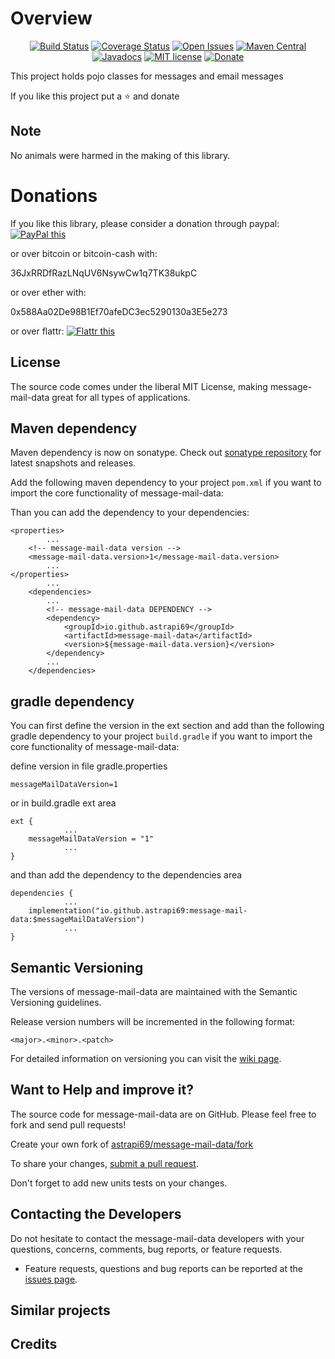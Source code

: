 # Overview

<div align="center">

[![Build Status](https://travis-ci.com/astrapi69/message-mail-data.svg?branch=master)](https://travis-ci.com/astrapi69/message-mail-data)
[![Coverage Status](https://codecov.io/gh/astrapi69/message-mail-data/branch/develop/graph/badge.svg)](https://codecov.io/gh/astrapi69/message-mail-data)
[![Open Issues](https://img.shields.io/github/issues/astrapi69/message-mail-data.svg?style=flat)](https://github.com/astrapi69/message-mail-data/issues)
[![Maven Central](https://maven-badges.herokuapp.com/maven-central/io.github.astrapi69/message-mail-data/badge.svg)](https://maven-badges.herokuapp.com/maven-central/io.github.astrapi69/message-mail-data)
[![Javadocs](http://www.javadoc.io/badge/io.github.astrapi69/message-mail-data.svg)](http://www.javadoc.io/doc/io.github.astrapi69/message-mail-data)
[![MIT license](http://img.shields.io/badge/license-MIT-brightgreen.svg?style=flat)](http://opensource.org/licenses/MIT)
[![Donate](https://img.shields.io/badge/donate-❤-ff2244.svg)](https://www.paypal.com/cgi-bin/webscr?cmd=_s-xclick&hosted_button_id=GVBTWLRAZ7HB8)

</div>

This project holds pojo classes for messages and email messages

If you like this project put a ⭐ and donate

## Note

No animals were harmed in the making of this library.

# Donations

If you like this library, please consider a donation through
paypal: <a href="https://www.paypal.com/cgi-bin/webscr?cmd=_s-xclick&hosted_button_id=B37J9DZF6G9ZC" target="_blank">
<img src="https://www.paypalobjects.com/en_US/GB/i/btn/btn_donateCC_LG.gif" alt="PayPal this" title="PayPal – The safer, easier way to pay online!" border="0" />
</a>

or over bitcoin or bitcoin-cash with:

36JxRRDfRazLNqUV6NsywCw1q7TK38ukpC

or over ether with:

0x588Aa02De98B1Ef70afeDC3ec5290130a3E5e273

or over flattr:
<a href="https://flattr.com/submit/auto?user_id=astrapi69&url=https://github.com/astrapi69/message-mail-data" target="_blank">
<img src="http://api.flattr.com/button/flattr-badge-large.png" alt="Flattr this" title="Flattr this" border="0" />
</a>

## License

The source code comes under the liberal MIT License, making message-mail-data great for all types of
applications.

## Maven dependency

Maven dependency is now on sonatype. Check
out [sonatype repository](https://oss.sonatype.org/index.html#nexus-search;gav~io.github.astrapi69~message-mail-data~~~)
for latest snapshots and releases.

Add the following maven dependency to your project `pom.xml` if you want to import the core
functionality of message-mail-data:

Than you can add the dependency to your dependencies:

	<properties>
			...
		<!-- message-mail-data version -->
		<message-mail-data.version>1</message-mail-data.version>
			...
	</properties>
			...
		<dependencies>
			...
			<!-- message-mail-data DEPENDENCY -->
			<dependency>
				<groupId>io.github.astrapi69</groupId>
				<artifactId>message-mail-data</artifactId>
				<version>${message-mail-data.version}</version>
			</dependency>
			...
		</dependencies>

## gradle dependency

You can first define the version in the ext section and add than the following gradle dependency to
your project `build.gradle` if you want to import the core functionality of message-mail-data:

define version in file gradle.properties

```
messageMailDataVersion=1
```

or in build.gradle ext area

```
ext {
			...
    messageMailDataVersion = "1"
			...
}
```

and than add the dependency to the dependencies area

```
dependencies {
			...
    implementation("io.github.astrapi69:message-mail-data:$messageMailDataVersion")
			...
}
```

## Semantic Versioning

The versions of message-mail-data are maintained with the Semantic Versioning guidelines.

Release version numbers will be incremented in the following format:

`<major>.<minor>.<patch>`

For detailed information on versioning you can visit
the [wiki page](https://github.com/lightblueseas/mvn-parent-projects/wiki/Semantic-Versioning).

## Want to Help and improve it? ###

The source code for message-mail-data are on GitHub. Please feel free to fork and send pull
requests!

Create your own fork
of [astrapi69/message-mail-data/fork](https://github.com/astrapi69/message-mail-data/fork)

To share your
changes, [submit a pull request](https://github.com/astrapi69/message-mail-data/pull/new/develop).

Don't forget to add new units tests on your changes.

## Contacting the Developers

Do not hesitate to contact the message-mail-data developers with your questions, concerns, comments,
bug reports, or feature requests.

- Feature requests, questions and bug reports can be reported at
  the [issues page](https://github.com/astrapi69/message-mail-data/issues).

## Similar projects

## Credits

